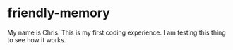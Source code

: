 # friendly-memory

My name is Chris. This is my first coding experience.
I am testing this thing to see how it works.
